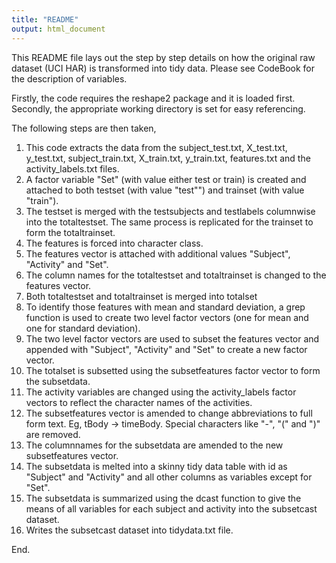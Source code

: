 ```yaml
---
title: "README"
output: html_document
---
```


This README file lays out the step by step details on how the original raw dataset (UCI HAR) is transformed into tidy data. Please see CodeBook for the description of variables.

Firstly, the code requires the reshape2 package and it is loaded first. Secondly, the appropriate working directory is set for easy referencing.

The following steps are then taken,

1. This code extracts the data from the subject_test.txt, X_test.txt, y_test.txt, subject_train.txt, X_train.txt, y_train.txt, features.txt and the activity_labels.txt files.
2. A factor variable "Set" (with value either test or train) is created and attached to both testset (with value "test"") and trainset (with value "train").
3. The testset is merged with the testsubjects and testlabels columnwise into the totaltestset. The same process is replicated for the trainset to form the totaltrainset.
4. The features is forced into character class.
5. The features vector is attached with additional values "Subject", "Activity" and "Set".
6. The column names for the totaltestset and totaltrainset is changed to the features vector.
7. Both totaltestset and totaltrainset is merged into totalset
8. To identify those features with mean and standard deviation, a grep function is used to create two level factor vectors (one for mean and one for standard deviation).
9. The two level factor vectors are used to subset the features vector and appended with "Subject", "Activity" and "Set" to create a new factor vector.
10. The totalset is subsetted using the subsetfeatures factor vector to form the subsetdata.
11. The activity variables are changed using the activity_labels factor vectors to reflect the character names of the activities.
12. The subsetfeatures vector is amended to change abbreviations to full form text. Eg, tBody -> timeBody. Special characters like "-", "(" and ")" are removed.
13. The columnnames for the subsetdata are amended to the new subsetfeatures vector.
13. The subsetdata is melted into a skinny tidy data table with id as "Subject" and "Activity" and all other columns as variables except for "Set".
14. The subsetdata is summarized using the dcast function to give the means of all variables for each subject and activity into the subsetcast dataset.
15. Writes the subsetcast dataset into tidydata.txt file.

End.